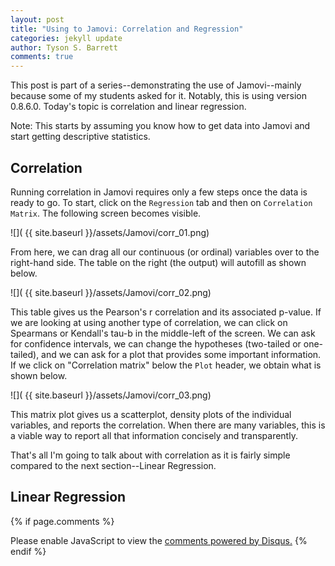 ```yaml
---
layout: post
title: "Using to Jamovi: Correlation and Regression"
categories: jekyll update
author: Tyson S. Barrett
comments: true
---
```


This post is part of a series--demonstrating the use of Jamovi--mainly because some of my students asked for it. Notably, this is using version 0.8.6.0. Today's topic is correlation and linear regression.

Note: This starts by assuming you know how to get data into Jamovi and start getting descriptive statistics.

## Correlation

Running correlation in Jamovi requires only a few steps once the data is ready to go. To start, click on the `Regression` tab and then on `Correlation Matrix`. The following screen becomes visible.

![]( {{ site.baseurl }}/assets/Jamovi/corr_01.png)

From here, we can drag all our continuous (or ordinal) variables over to the right-hand side. The table on the right (the output) will autofill as shown below.

![]( {{ site.baseurl }}/assets/Jamovi/corr_02.png)

This table gives us the Pearson's r correlation and its associated p-value. If we are looking at using another type of correlation, we can click on Spearmans or Kendall's tau-b in the middle-left of the screen. We can ask for confidence intervals, we can change the hypotheses (two-tailed or one-tailed), and we can ask for a plot that provides some important information. If we click on "Correlation matrix" below the `Plot` header, we obtain what is shown below.

![]( {{ site.baseurl }}/assets/Jamovi/corr_03.png)

This matrix plot gives us a scatterplot, density plots of the individual variables, and reports the correlation. When there are many variables, this is a viable way to report all that information concisely and transparently.

That's all I'm going to talk about with correlation as it is fairly simple compared to the next section--Linear Regression.


## Linear Regression








{% if page.comments %} 
<div id="disqus_thread"></div>
<script>
    /**
     *  RECOMMENDED CONFIGURATION VARIABLES: EDIT AND UNCOMMENT THE SECTION BELOW TO INSERT DYNAMIC VALUES FROM YOUR PLATFORM OR CMS.
     *  LEARN WHY DEFINING THESE VARIABLES IS IMPORTANT: https://disqus.com/admin/universalcode/#configuration-variables
     */
    /*
    var disqus_config = function () {
        this.page.url = page.url;  // Replace PAGE_URL with your page's canonical URL variable
        this.page.identifier = page.identifer; // Replace PAGE_IDENTIFIER with your page's unique identifier variable
    };
    */
    (function() {  // DON'T EDIT BELOW THIS LINE
        var d = document, s = d.createElement('script');
        
        s.src = '//tysonstanley.disqus.com/embed.js';
        
        s.setAttribute('data-timestamp', +new Date());
        (d.head || d.body).appendChild(s);
    })();
</script>
<noscript>Please enable JavaScript to view the <a href="https://disqus.com/?ref_noscript" rel="nofollow">comments powered by Disqus.</a></noscript>
{% endif %}

